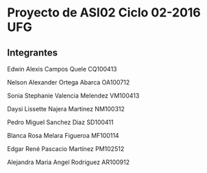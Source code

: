 Proyecto de ASI02 Ciclo 02-2016 UFG
=====================================



Integrantes
-------------------

Edwin Alexis        Campos Quele            CQ100413

Nelson Alexander    Ortega Abarca           OA100712

Sonia Stephanie     Valencia Melendez       VM100413

Daysi Lissette      Najera Martinez         NM100312

Pedro Miguel        Sanchez Diaz            SD100411

Blanca Rosa         Melara Figueroa         MF100114

Edgar René          Pascacio Martínez       PM102512

Alejandra Maria     Angel Rodriguez         AR100912
